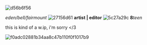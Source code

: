 ![d56b6f56](https://github.com/user-attachments/assets/7607381f-39b7-4cfb-a37b-22ed3f811dc4)


*eden/bell/fairmount*   ![27156d61](https://github.com/user-attachments/assets/1d8d63ea-ef9d-4e47-acca-a7f9ab6659a0)   **artist | editor**   ![5c27a29c](https://github.com/user-attachments/assets/bc6c8428-8993-4a14-9e40-85d66a4f82e1)   **8***teen*

this is kind of a w.ip, i'm sorry </3

![f0adc02881b34aa8c47b110f0f1017b9](https://github.com/user-attachments/assets/7b45f5f8-47e2-4847-b71b-f54f572ba055)
